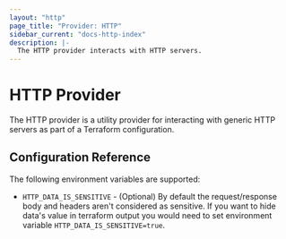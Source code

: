 ```yaml
---
layout: "http"
page_title: "Provider: HTTP"
sidebar_current: "docs-http-index"
description: |-
  The HTTP provider interacts with HTTP servers.
---
```


# HTTP Provider

The HTTP provider is a utility provider for interacting with generic HTTP
servers as part of a Terraform configuration.

## Configuration Reference

The following environment variables are supported:

* `HTTP_DATA_IS_SENSITIVE` - (Optional) By default the request/response body
  and headers aren't considered as sensitive. If you want to hide data's value
  in terraform output you would need to set environment variable
  `HTTP_DATA_IS_SENSITIVE=true`.
